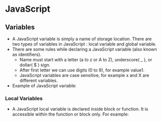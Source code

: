 # JavaScript

## Variables

- A JavaScript variable is simply a name of storage location. There are two types of variables in JavaScript : local variable and global variable. 
- There are some rules while declaring a JavaScript variable (also known as identifiers).
  - Name must start with a letter (a to z or A to Z), underscore( _ ), or dollar( $ ) sign.
  - After first letter we can use digits (0 to 9), for example value1.
  - JavaScript variables are case sensitive, for example x and X are different variables.
- Example of JavaScript variable: <br/>
   <script>  <br/>
      var x = 10; <br/>
      var y = 20; <br/>  
      var z=x+y;  <br/>  
      document.write(z); <br/> 
    </script>    
### Local Variables
- A JavaScript local variable is declared inside block or function. It is accessible within the function or block only. For example:<br/>
  <script>  <br/>
  function abc(){  <br/>
  var x=10;//local variable <br/> 
  }  <br/>
  </script>  
